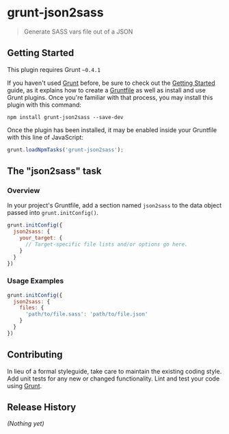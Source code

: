 # grunt-json2sass

> Generate SASS vars file out of a JSON

## Getting Started
This plugin requires Grunt `~0.4.1`

If you haven't used [Grunt](http://gruntjs.com/) before, be sure to check out the [Getting Started](http://gruntjs.com/getting-started) guide, as it explains how to create a [Gruntfile](http://gruntjs.com/sample-gruntfile) as well as install and use Grunt plugins. Once you're familiar with that process, you may install this plugin with this command:

```shell
npm install grunt-json2sass --save-dev
```

Once the plugin has been installed, it may be enabled inside your Gruntfile with this line of JavaScript:

```js
grunt.loadNpmTasks('grunt-json2sass');
```

## The "json2sass" task

### Overview
In your project's Gruntfile, add a section named `json2sass` to the data object passed into `grunt.initConfig()`.

```js
grunt.initConfig({
  json2sass: {
    your_target: {
      // Target-specific file lists and/or options go here.
    }
  }
})
```

### Usage Examples

```js
grunt.initConfig({
  json2sass: {
    files: {
      'path/to/file.sass': 'path/to/file.json'
    }
  }
})
```

## Contributing
In lieu of a formal styleguide, take care to maintain the existing coding style. Add unit tests for any new or changed functionality. Lint and test your code using [Grunt](http://gruntjs.com/).

## Release History
_(Nothing yet)_